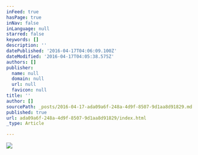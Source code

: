```yaml
---
inFeed: true
hasPage: true
inNav: false
inLanguage: null
starred: false
keywords: []
description: ''
datePublished: '2016-04-17T04:06:09.100Z'
dateModified: '2016-04-17T04:05:38.575Z'
authors: []
publisher:
  name: null
  domain: null
  url: null
  favicon: null
title: ''
author: []
sourcePath: _posts/2016-04-17-ada09a6f-248a-4d9f-8507-9d1aa8d91829.md
published: true
url: ada09a6f-248a-4d9f-8507-9d1aa8d91829/index.html
_type: Article

---
```

![](https://the-grid-user-content.s3-us-west-2.amazonaws.com/6782aaeb-0fe7-4059-8b63-cf9696a0de88.jpg)